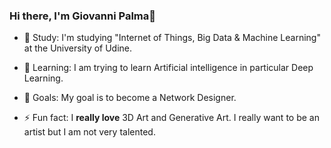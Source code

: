 ### Hi there, I'm Giovanni Palma👋

- 📖 Study: I'm studying "Internet of Things, Big Data & Machine Learning" at the University of Udine.

- 🤔 Learning: I am trying to learn Artificial intelligence in particular Deep Learning.

- 🔭 Goals: My goal is to become a Network Designer.

- ⚡ Fun fact: I **really love** 3D Art and Generative Art. I really want to be an artist but I am not very talented.
 


<!--
Languages and Tools:
- 👯 I’m looking to collaborate on TradingBet
- 🔭 I’m currently working on 
- 💬 Ask me about ...
- 📫 How to reach me: ...
- 😄 Pronouns: ...
- ⚡ Fun fact: ...
-->
